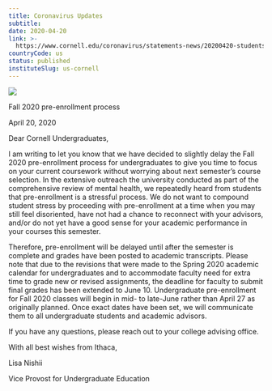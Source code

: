 ```yaml
---
title: Coronavirus Updates
subtitle: 
date: 2020-04-20
link: >-
  https://www.cornell.edu/coronavirus/statements-news/20200420-students-fall-enrollment.cfm
countryCode: us
status: published
instituteSlug: us-cornell
---
```

![](https://www.cornell.edu/coronavirus/_assets/images/coronavirus-highres.jpg)

Fall 2020 pre-enrollment process

April 20, 2020

Dear Cornell Undergraduates,

I am writing to let you know that we have decided to slightly delay the Fall 2020 pre-enrollment process for undergraduates to give you time to focus on your current coursework without worrying about next semester’s course selection. In the extensive outreach the university conducted as part of the comprehensive review of mental health, we repeatedly heard from students that pre-enrollment is a stressful process. We do not want to compound student stress by proceeding with pre-enrollment at a time when you may still feel disoriented, have not had a chance to reconnect with your advisors, and/or do not yet have a good sense for your academic performance in your courses this semester.

Therefore, pre-enrollment will be delayed until after the semester is complete and grades have been posted to academic transcripts. Please note that due to the revisions that were made to the Spring 2020 academic calendar for undergraduates and to accommodate faculty need for extra time to grade new or revised assignments, the deadline for faculty to submit final grades has been extended to June 10. Undergraduate pre-enrollment for Fall 2020 classes will begin in mid- to late-June rather than April 27 as originally planned. Once exact dates have been set, we will communicate them to all undergraduate students and academic advisors.

If you have any questions, please reach out to your college advising office.

With all best wishes from Ithaca,

Lisa Nishii

Vice Provost for Undergraduate Education